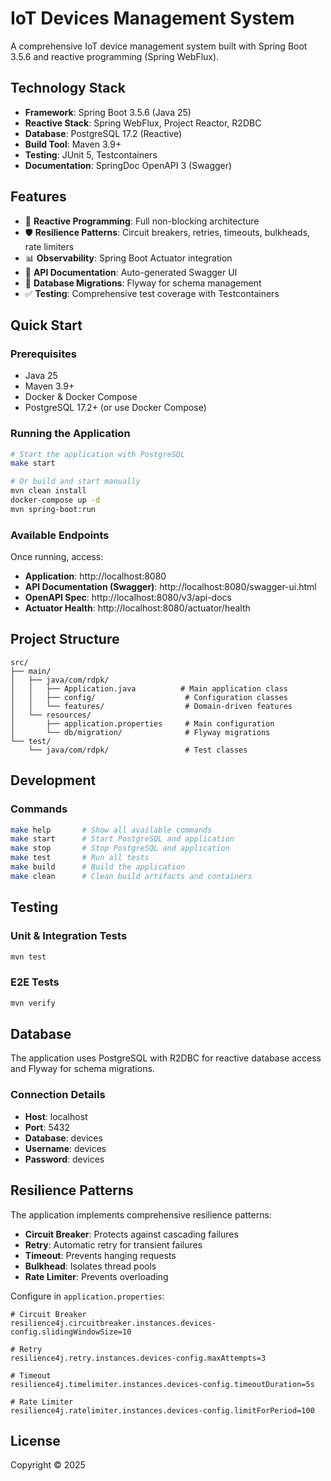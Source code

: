 # IoT Devices Management System

A comprehensive IoT device management system built with Spring Boot 3.5.6 and reactive programming (Spring WebFlux).

## Technology Stack

- **Framework**: Spring Boot 3.5.6 (Java 25)
- **Reactive Stack**: Spring WebFlux, Project Reactor, R2DBC
- **Database**: PostgreSQL 17.2 (Reactive)
- **Build Tool**: Maven 3.9+
- **Testing**: JUnit 5, Testcontainers
- **Documentation**: SpringDoc OpenAPI 3 (Swagger)

## Features

- 🚀 **Reactive Programming**: Full non-blocking architecture
- 🛡️ **Resilience Patterns**: Circuit breakers, retries, timeouts, bulkheads, rate limiters
- 📊 **Observability**: Spring Boot Actuator integration
- 📝 **API Documentation**: Auto-generated Swagger UI
- 🔄 **Database Migrations**: Flyway for schema management
- ✅ **Testing**: Comprehensive test coverage with Testcontainers

## Quick Start

### Prerequisites

- Java 25
- Maven 3.9+
- Docker & Docker Compose
- PostgreSQL 17.2+ (or use Docker Compose)

### Running the Application

```bash
# Start the application with PostgreSQL
make start

# Or build and start manually
mvn clean install
docker-compose up -d
mvn spring-boot:run
```

### Available Endpoints

Once running, access:

- **Application**: http://localhost:8080
- **API Documentation (Swagger)**: http://localhost:8080/swagger-ui.html
- **OpenAPI Spec**: http://localhost:8080/v3/api-docs
- **Actuator Health**: http://localhost:8080/actuator/health

## Project Structure

```
src/
├── main/
│   ├── java/com/rdpk/
│   │   ├── Application.java          # Main application class
│   │   ├── config/                    # Configuration classes
│   │   └── features/                  # Domain-driven features
│   └── resources/
│       ├── application.properties     # Main configuration
│       └── db/migration/              # Flyway migrations
└── test/
    └── java/com/rdpk/                 # Test classes
```

## Development

### Commands

```bash
make help       # Show all available commands
make start      # Start PostgreSQL and application
make stop       # Stop PostgreSQL and application
make test       # Run all tests
make build      # Build the application
make clean      # Clean build artifacts and containers
```

## Testing

### Unit & Integration Tests

```bash
mvn test
```

### E2E Tests

```bash
mvn verify
```

## Database

The application uses PostgreSQL with R2DBC for reactive database access and Flyway for schema migrations.

### Connection Details

- **Host**: localhost
- **Port**: 5432
- **Database**: devices
- **Username**: devices
- **Password**: devices

## Resilience Patterns

The application implements comprehensive resilience patterns:

- **Circuit Breaker**: Protects against cascading failures
- **Retry**: Automatic retry for transient failures
- **Timeout**: Prevents hanging requests
- **Bulkhead**: Isolates thread pools
- **Rate Limiter**: Prevents overloading

Configure in `application.properties`:

```properties
# Circuit Breaker
resilience4j.circuitbreaker.instances.devices-config.slidingWindowSize=10

# Retry
resilience4j.retry.instances.devices-config.maxAttempts=3

# Timeout
resilience4j.timelimiter.instances.devices-config.timeoutDuration=5s

# Rate Limiter
resilience4j.ratelimiter.instances.devices-config.limitForPeriod=100
```

## License

Copyright © 2025

